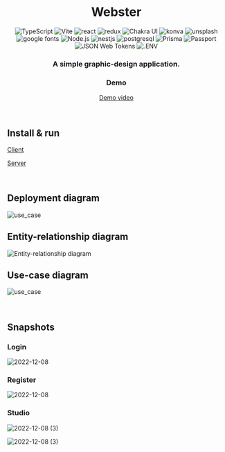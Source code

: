 <head>
    <div align="center">
        <h1 align="center">Webster</h1>
    </div>
</head>

<div align="center">
  <img alt="TypeScript" src="https://img.shields.io/badge/-TypeScript-3178C6.svg?style=for-the-badge&logo=TypeScript&logoColor=white" />
  <img alt="Vite" src="https://img.shields.io/badge/-Vite-646CFF.svg?style=for-the-badge&logo=Vite&logoColor=white" />
  <img alt="react" src="https://img.shields.io/badge/-React-61DAFB.svg?style=for-the-badge&logo=react&logoColor=black" />
  <img alt="redux" src="https://img.shields.io/badge/-Redux-764ABC.svg?style=for-the-badge&logo=redux&logoColor=white" />
  <img alt="Chakra UI" src="https://img.shields.io/badge/-Chakra%20UI-319795.svg?style=for-the-badge&logo=ChakraUI&logoColor=white" />
  <img alt="konva" src="https://img.shields.io/badge/-konva-0D83CD.svg?style=for-the-badge&logo=konva&logoColor=white" />
  <img alt="unsplash" src="https://img.shields.io/badge/-unsplash%20API-000000.svg?style=for-the-badge&logo=unsplash&logoColor=white" />
  <img alt="google fonts" src="https://img.shields.io/badge/-Google%20Fonts%20API-4285F4.svg?style=for-the-badge&logo=Google-Fonts&logoColor=white" />
  <img alt="Node.js" src="https://img.shields.io/badge/-Nodejs-339933.svg?style=for-the-badge&logo=node.js&logoColor=white" />
  <img alt="nestjs" src="https://img.shields.io/badge/-nestjs-E0234E.svg?style=for-the-badge&logo=nestjs&logoColor=white" />
  <img alt="postgresql" src="https://img.shields.io/badge/-postgresql-4169E1.svg?style=for-the-badge&logo=postgresql&logoColor=white" />
  <img alt="Prisma" src="https://img.shields.io/badge/-Prisma-2D3748.svg?style=for-the-badge&logo=prisma&logoColor=white" />
  <img alt="Passport" src="https://img.shields.io/badge/-passport-34E27A.svg?style=for-the-badge&logo=passport&logoColor=white" />
  <img alt="JSON Web Tokens" src="https://img.shields.io/badge/-JWT-000000.svg?style=for-the-badge&logo=JSONWebTokens&logoColor=white" />
  <img alt=".ENV" src="https://img.shields.io/badge/-.ENV-ECD53F.svg?style=for-the-badge&logo=.ENV&logoColor=black" />
</div>

<div align="center">
  <h3>A simple graphic-design application.</h3>
    
  <h3>Demo</h3>
  <p><a href="https://youtu.be/zDJ3vSZpoSA" target="_blank">Demo video</a></p>
</div>

<br/>

## Install & run

[Client](client/README.md)

[Server](server/README.md)

<br/>

## Deployment diagram

![use_case](https://github.com/YaroslavChuiko/Webster/assets/32570823/6a2ed391-ebb9-4658-80bc-8a40f8c91260)

## Entity-relationship diagram

![Entity-relationship diagram](https://github.com/YaroslavChuiko/Webster/assets/32570823/f4057db3-eb7b-44fd-a83e-42e7c41ca826)

## Use-case diagram

![use_case](https://github.com/YaroslavChuiko/Webster/assets/32570823/7f126bf8-ff3e-4f58-aa52-9a16c1d0a98a)

<br/>

## Snapshots
### Login
![2022-12-08](https://github.com/YaroslavChuiko/Webster/assets/32570823/33f6efda-9215-4d3c-aef6-f759c2f55b18)

### Register
![2022-12-08](https://github.com/YaroslavChuiko/Webster/assets/32570823/5ff5899d-978c-43e4-8534-4c094072d3bf)


### Studio
![2022-12-08 (3)](https://github.com/YaroslavChuiko/Webster/assets/32570823/08ae8525-0d6e-48c6-8573-f6dbe4a190e2)

![2022-12-08 (3)](https://github.com/YaroslavChuiko/Webster/assets/32570823/b305cbb0-0f47-4807-b8e6-7c193962ecfe)


